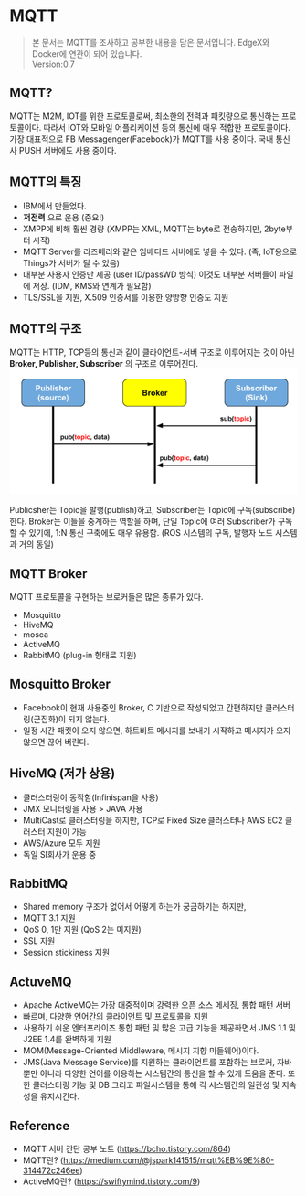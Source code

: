MQTT 
==
> 본 문서는 MQTT를 조사하고 공부한 내용을 담은 문서입니다. EdgeX와 Docker에 연관이 되어 있습니다.   
> Version:0.7

MQTT?
-- 
MQTT는 M2M, IOT를 위한 프로토콜로써, 최소한의 전력과 패킷량으로 통신하는 프로토콜이다. 따라서 IOT와 모바일 어플리케이션 등의 통신에 매우 적합한 프로토콜이다. 가장 대표적으로 FB Messagenger(Facebook)가 MQTT를 사용 중이다. 국내 통신사 PUSH 서버에도 사용 중이다. 

MQTT의 특징
--

- IBM에서 만들었다. 
- __저전력__ 으로 운용 (중요!)
- XMPP에 비해 훨씬 경량 (XMPP는 XML, MQTT는 byte로 전송하지만, 2byte부터 시작)
- MQTT Server를 라즈베리와 같은 임베디드 서버에도 넣을 수 있다. (즉, IoT용으로 Things가 서버가 될 수 있음)
- 대부분 사용자 인증만 제공 (user ID/passWD 방식) 이것도 대부분 서버들이 파일에 저장. (IDM, KMS와 연계가 필요함)
- TLS/SSL을 지원, X.509 인증서를 이용한 양방향 인증도 지원

MQTT의 구조
--

MQTT는 HTTP, TCP등의 통신과 같이 클라이언트-서버 구조로 이루어지는 것이 아닌 __Broker, Publisher, Subscriber__ 의 구조로 이루어진다. 
![image](https://github.com/174cm/TIL/blob/master/EdgeX/img/MQTT/MQTT_Server_structure.png)

Publicsher는 Topic을 발행(publish)하고, Subscriber는 Topic에 구독(subscribe)한다. Broker는 이들을 중계하는 역할을 하며, 단일 Topic에 여러 Subscriber가 구독할 수 있기에, 1:N 통신 구축에도 매우 유용함. (ROS 시스템의 구독, 발행자 노드 시스템과 거의 동일)

MQTT Broker 
--

MQTT 프로토콜을 구현하는 브로커들은 많은 종류가 있다. 

- Mosquitto
- HiveMQ
- mosca
- ActiveMQ
- RabbitMQ (plug-in 형태로 지원)

Mosquitto Broker
--
- Facebook이 현재 사용중인 Broker, C 기반으로 작성되었고 간편하지만 클러스터링(군집화)이 되지 않는다. 
- 일정 시간 패킷이 오지 않으면, 하트비트 메시지를 보내기 시작하고 메시지가 오지 않으면 끊어 버린다.

HiveMQ (저가 상용)
--

- 클러스터링이 동작함(Infinispan을 사용)
- JMX 모니터링을 사용 > JAVA 사용
- MultiCast로 클러스터링을 하지만, TCP로 Fixed Size 클러스터나 AWS EC2 클러스터 지원이 가능
- AWS/Azure 모두 지원
- 독일 SI회사가 운용 중

RabbitMQ
--

- Shared memory 구조가 없어서 어떻게 하는가 궁금하기는 하지만, 
- MQTT 3.1 지원
- QoS 0, 1만 지원 (QoS 2는 미지원)
- SSL 지원
- Session stickiness 지원

ActuveMQ
--

- Apache ActiveMQ는 가장 대중적이며 강력한 오픈 소스 메세징, 통합 패턴 서버
- 빠르며, 다양한 언어간의 클라이언트 및 프로토콜을 지원
- 사용하기 쉬운 엔터프라이즈 통합 패턴 및 많은 고급 기능을 제공하면서 JMS 1.1 및 J2EE 1.4를 완벽하게 지원
- MOM(Message-Oriented Middleware, 메시지 지향 미들웨어)이다.
- JMS(Java Message Service)를 지원하는 클라이언트를 포함하는 브로커, 자바 뿐만 아니라 다양한 언어를 이용하는 시스템간의 통신을 할 수 있게 도움을 준다. 또한 클러스터링 기능 및 DB 그리고 파일시스템을 통해 각 시스템간의 일관성 및 지속성을 유지시킨다.

Reference
--

- MQTT 서버 간단 공부 노트 (https://bcho.tistory.com/864)
- MQTT란? (https://medium.com/@jspark141515/mqtt%EB%9E%80-314472c246ee)
- ActiveMQ란? (https://swiftymind.tistory.com/9)
